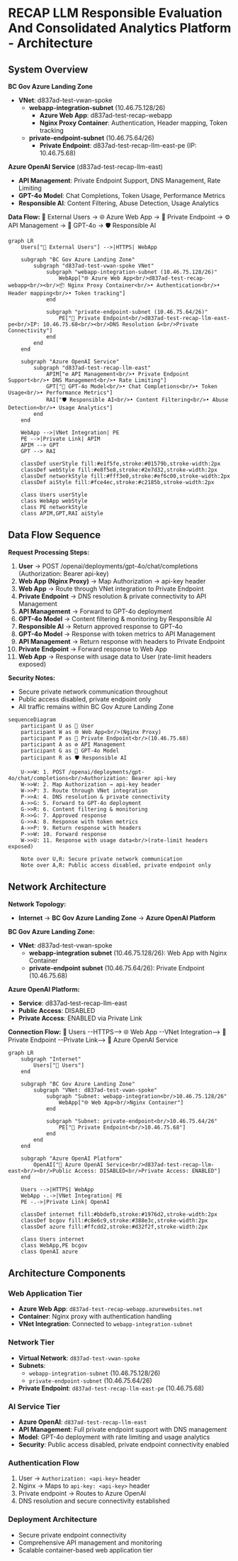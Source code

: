 # RECAP LLM Responsible Evaluation And Consolidated Analytics Platform - Architecture

## System Overview

**BC Gov Azure Landing Zone**
- **VNet**: d837ad-test-vwan-spoke
  - **webapp-integration-subnet** (10.46.75.128/26)
    - **Azure Web App**: d837ad-test-recap-webapp
    - **Nginx Proxy Container**: Authentication, Header mapping, Token tracking
  - **private-endpoint-subnet** (10.46.75.64/26)
    - **Private Endpoint**: d837ad-test-recap-llm-east-pe (IP: 10.46.75.68)

**Azure OpenAI Service** (d837ad-test-recap-llm-east)
- **API Management**: Private Endpoint Support, DNS Management, Rate Limiting
- **GPT-4o Model**: Chat Completions, Token Usage, Performance Metrics
- **Responsible AI**: Content Filtering, Abuse Detection, Usage Analytics

**Data Flow:**
👤 External Users → 🌐 Azure Web App → 🔗 Private Endpoint → ⚙️ API Management → 🤖 GPT-4o → 🛡️ Responsible AI

```mermaid
graph LR
    Users["👤 External Users"] -->|HTTPS| WebApp
    
    subgraph "BC Gov Azure Landing Zone"
        subgraph "d837ad-test-vwan-spoke VNet"
            subgraph "webapp-integration-subnet (10.46.75.128/26)"
                WebApp["🌐 Azure Web App<br/>d837ad-test-recap-webapp<br/><br/>📦 Nginx Proxy Container<br/>• Authentication<br/>• Header mapping<br/>• Token tracking"]
            end
            
            subgraph "private-endpoint-subnet (10.46.75.64/26)"
                PE["🔗 Private Endpoint<br/>d837ad-test-recap-llm-east-pe<br/>IP: 10.46.75.68<br/><br/>DNS Resolution &<br/>Private Connectivity"]
            end
        end
    end
    
    subgraph "Azure OpenAI Service"
        subgraph "d837ad-test-recap-llm-east"
            APIM["⚙️ API Management<br/>• Private Endpoint Support<br/>• DNS Management<br/>• Rate Limiting"]
            GPT["🤖 GPT-4o Model<br/>• Chat Completions<br/>• Token Usage<br/>• Performance Metrics"]
            RAI["🛡️ Responsible AI<br/>• Content Filtering<br/>• Abuse Detection<br/>• Usage Analytics"]
        end
    end
    
    WebApp -->|VNet Integration| PE
    PE -->|Private Link| APIM
    APIM --> GPT
    GPT --> RAI
    
    classDef userStyle fill:#e1f5fe,stroke:#01579b,stroke-width:2px
    classDef webStyle fill:#e8f5e8,stroke:#2e7d32,stroke-width:2px
    classDef networkStyle fill:#fff3e0,stroke:#ef6c00,stroke-width:2px
    classDef aiStyle fill:#fce4ec,stroke:#c2185b,stroke-width:2px
    
    class Users userStyle
    class WebApp webStyle
    class PE networkStyle
    class APIM,GPT,RAI aiStyle
```

## Data Flow Sequence

**Request Processing Steps:**
1. **User** → POST /openai/deployments/gpt-4o/chat/completions (Authorization: Bearer api-key)
2. **Web App (Nginx Proxy)** → Map Authorization → api-key header
3. **Web App** → Route through VNet integration to Private Endpoint
4. **Private Endpoint** → DNS resolution & private connectivity to API Management
5. **API Management** → Forward to GPT-4o deployment
6. **GPT-4o Model** → Content filtering & monitoring by Responsible AI
7. **Responsible AI** → Return approved response to GPT-4o
8. **GPT-4o Model** → Response with token metrics to API Management
9. **API Management** → Return response with headers to Private Endpoint
10. **Private Endpoint** → Forward response to Web App
11. **Web App** → Response with usage data to User (rate-limit headers exposed)

**Security Notes:**
- Secure private network communication throughout
- Public access disabled, private endpoint only
- All traffic remains within BC Gov Azure Landing Zone

```mermaid
sequenceDiagram
    participant U as 👤 User
    participant W as 🌐 Web App<br/>(Nginx Proxy)
    participant P as 🔗 Private Endpoint<br/>(10.46.75.68)
    participant A as ⚙️ API Management
    participant G as 🤖 GPT-4o Model
    participant R as 🛡️ Responsible AI
    
    U->>W: 1. POST /openai/deployments/gpt-4o/chat/completions<br/>Authorization: Bearer api-key
    W->>W: 2. Map Authorization → api-key header
    W->>P: 3. Route through VNet integration
    P->>A: 4. DNS resolution & private connectivity
    A->>G: 5. Forward to GPT-4o deployment
    G->>R: 6. Content filtering & monitoring
    R->>G: 7. Approved response
    G->>A: 8. Response with token metrics
    A->>P: 9. Return response with headers
    P->>W: 10. Forward response
    W->>U: 11. Response with usage data<br/>(rate-limit headers exposed)
    
    Note over U,R: Secure private network communication
    Note over A,R: Public access disabled, private endpoint only
```

## Network Architecture

**Network Topology:**
- **Internet** → **BC Gov Azure Landing Zone** → **Azure OpenAI Platform**

**BC Gov Azure Landing Zone:**
- **VNet**: d837ad-test-vwan-spoke
  - **webapp-integration subnet** (10.46.75.128/26): Web App with Nginx Container
  - **private-endpoint subnet** (10.46.75.64/26): Private Endpoint (10.46.75.68)

**Azure OpenAI Platform:**
- **Service**: d837ad-test-recap-llm-east
- **Public Access**: DISABLED
- **Private Access**: ENABLED via Private Link

**Connection Flow:**
👤 Users --HTTPS--> 🌐 Web App --VNet Integration--> 🔗 Private Endpoint --Private Link--> 🤖 Azure OpenAI Service

```mermaid
graph LR
    subgraph "Internet"
        Users["👤 Users"]
    end
    
    subgraph "BC Gov Azure Landing Zone"
        subgraph "VNet: d837ad-test-vwan-spoke"
            subgraph "Subnet: webapp-integration<br/>10.46.75.128/26"
                WebApp["🌐 Web App<br/>Nginx Container"]
            end
            
            subgraph "Subnet: private-endpoint<br/>10.46.75.64/26" 
                PE["🔗 Private Endpoint<br/>10.46.75.68"]
            end
        end
    end
    
    subgraph "Azure OpenAI Platform"
        OpenAI["🤖 Azure OpenAI Service<br/>d837ad-test-recap-llm-east<br/><br/>Public Access: DISABLED<br/>Private Access: ENABLED"]
    end
    
    Users -->|HTTPS| WebApp
    WebApp -.->|VNet Integration| PE
    PE -.->|Private Link| OpenAI
    
    classDef internet fill:#bbdefb,stroke:#1976d2,stroke-width:2px
    classDef bcgov fill:#c8e6c9,stroke:#388e3c,stroke-width:2px  
    classDef azure fill:#ffcdd2,stroke:#d32f2f,stroke-width:2px
    
    class Users internet
    class WebApp,PE bcgov
    class OpenAI azure
```

## Architecture Components

### Web Application Tier
- **Azure Web App**: `d837ad-test-recap-webapp.azurewebsites.net`
- **Container**: Nginx proxy with authentication handling
- **VNet Integration**: Connected to `webapp-integration-subnet`

### Network Tier  
- **Virtual Network**: `d837ad-test-vwan-spoke` 
- **Subnets**: 
  - `webapp-integration-subnet` (10.46.75.128/26)
  - `private-endpoint-subnet` (10.46.75.64/26)
- **Private Endpoint**: `d837ad-test-recap-llm-east-pe` (10.46.75.68)

### AI Service Tier
- **Azure OpenAI**: `d837ad-test-recap-llm-east`
- **API Management**: Full private endpoint support with DNS management
- **Model**: GPT-4o deployment with rate limiting and usage analytics
- **Security**: Public access disabled, private endpoint connectivity enabled

### Authentication Flow
1. User → `Authorization: <api-key>` header
2. Nginx → Maps to `api-key: <api-key>` header  
3. Private endpoint → Routes to Azure OpenAI
4. DNS resolution and secure connectivity established

### Deployment Architecture
- Secure private endpoint connectivity
- Comprehensive API management and monitoring
- Scalable container-based web application tier